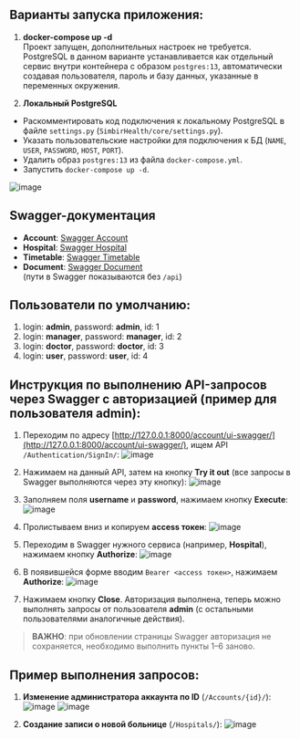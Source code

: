 ## Варианты запуска приложения:

1) **docker-compose up -d**  
Проект запущен, дополнительных настроек не требуется. PostgreSQL в данном варианте устанавливается как отдельный сервис внутри контейнера с образом `postgres:13`, автоматически создавая пользователя, пароль и базу данных, указанные в переменных окружения.

2) **Локальный PostgreSQL**  
  - Раскомментировать код подключения к локальному PostgreSQL в файле `settings.py` (`SimbirHealth/core/settings.py`).
  - Указать пользовательские настройки для подключения к БД (`NAME`, `USER`, `PASSWORD`, `HOST`, `PORT`).
  - Удалить образ `postgres:13` из файла `docker-compose.yml`.
  - Запустить `docker-compose up -d`.

![image](https://github.com/user-attachments/assets/0b19991c-3244-4235-b4c9-06e780b744de)

## Swagger-документация

- **Account**: [Swagger Account](http://127.0.0.1:8000/account/ui-swagger/)
- **Hospital**: [Swagger Hospital](http://127.0.0.1:8000/hospital/ui-swagger/)
- **Timetable**: [Swagger Timetable](http://127.0.0.1:8000/timetable/ui-swagger/)
- **Document**: [Swagger Document](http://127.0.0.1:8000/document/ui-swagger/)  
(пути в Swagger показываются без `/api`)

## Пользователи по умолчанию:

1) login: **admin**, password: **admin**, id: 1  
2) login: **manager**, password: **manager**, id: 2  
3) login: **doctor**, password: **doctor**, id: 3  
4) login: **user**, password: **user**, id: 4  

## Инструкция по выполнению API-запросов через Swagger с авторизацией (пример для пользователя admin):

1) Переходим по адресу [http://127.0.0.1:8000/account/ui-swagger/](http://127.0.0.1:8000/account/ui-swagger/), ищем API `/Authentication/SignIn/`:
![image](https://github.com/user-attachments/assets/6722e4f2-10eb-4fed-86be-a73520fa6e77)

2) Нажимаем на данный API, затем на кнопку **Try it out** (все запросы в Swagger выполняются через эту кнопку):
![image](https://github.com/user-attachments/assets/b0a5edf4-3cfd-45a1-b2d0-42531290f003)

3) Заполняем поля **username** и **password**, нажимаем кнопку **Execute**:
![image](https://github.com/user-attachments/assets/418ec446-89d6-4e3e-bac1-1ebb8c8ba4b8)

4) Пролистываем вниз и копируем **access токен**:
![image](https://github.com/user-attachments/assets/b6a19f4c-de46-4ebc-905e-47c2da01fce9)

5) Переходим в Swagger нужного сервиса (например, **Hospital**), нажимаем кнопку **Authorize**:
![image](https://github.com/user-attachments/assets/a4a7b30c-f565-4559-95c9-76d4fa5442b8)

6) В появившейся форме вводим `Bearer <access токен>`, нажимаем **Authorize**:
![image](https://github.com/user-attachments/assets/43e6cbd0-ec72-491b-bba8-26ac2c8eceb5)

7) Нажимаем кнопку **Close**. Авторизация выполнена, теперь можно выполнять запросы от пользователя **admin** (с остальными пользователями аналогичные действия).

> **ВАЖНО**: при обновлении страницы Swagger авторизация не сохраняется, необходимо выполнить пункты 1–6 заново.

## Пример выполнения запросов:

1) **Изменение администратора аккаунта по ID** (`/Accounts/{id}/`):
   ![image](https://github.com/user-attachments/assets/9e5ca0a0-500d-4b5e-8c40-e645ebee5f22)
   ![image](https://github.com/user-attachments/assets/8cffb7a9-1150-40d8-86e4-c04ae309ec5d)

2) **Создание записи о новой больнице** (`/Hospitals/`):
   ![image](https://github.com/user-attachments/assets/9025ab2a-b525-4a3d-b71a-5541f5a34c58)
